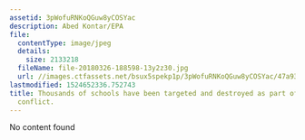 ```yaml
---
assetid: 3pWofuRNKoQGuw8yCOSYac
description: Abed Kontar/EPA
file:
  contentType: image/jpeg
  details:
    size: 2133218
  fileName: file-20180326-188598-13y2z30.jpg
  url: //images.ctfassets.net/bsux5spekp1p/3pWofuRNKoQGuw8yCOSYac/47a9309cb8325ab33c47d04a58ede849/file-20180326-188598-13y2z30.jpg
lastmodified: 1524652336.752743
title: Thousands of schools have been targeted and destroyed as part of the Syrian
  conflict.
---
```

No content found